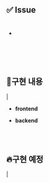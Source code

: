 ## ✅ Issue

-  #

<br>
<br> 



## 📌구현 내용 

| 

- **frontend**

- **backend**



<br>
<br>

## 🔥구현 예정

| 

<br>
<br>

